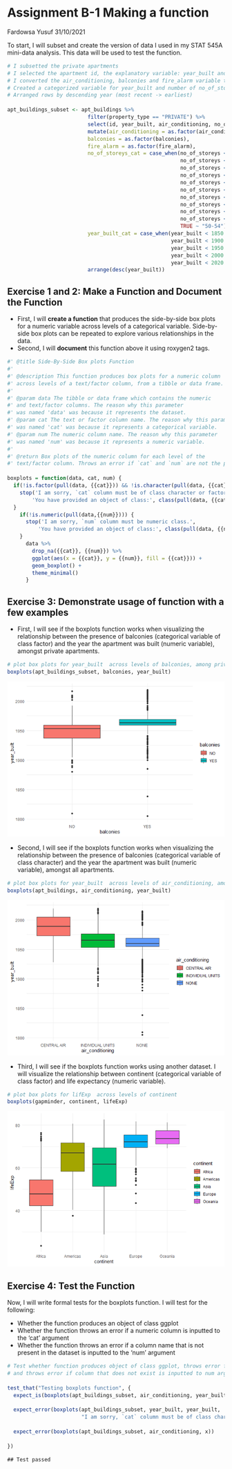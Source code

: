 Assignment B-1 Making a function
================
Fardowsa Yusuf
31/10/2021

To start, I will subset and create the version of data I used in my STAT
545A mini-data analysis. This data will be used to test the function.

``` r
# I subsetted the private apartments
# I selected the apartment id, the explanatory variable: year_built and the 4 outcome variables: air_conditioning, balconies, fire_alarm and no_of_storeys
# I converted the air_conditioning, balconies and fire_alarm variable to a factor 
# Created a categorized variable for year_built and number of no_of_storeys
# Arranged rows by descending year (most recent -> earliest)

apt_buildings_subset <- apt_buildings %>%
                          filter(property_type == "PRIVATE") %>%
                          select(id, year_built, air_conditioning, no_of_storeys, fire_alarm, balconies) %>%
                          mutate(air_conditioning = as.factor(air_conditioning),
                          balconies = as.factor(balconies),
                          fire_alarm = as.factor(fire_alarm),
                          no_of_storeys_cat = case_when(no_of_storeys < 5 ~ " 0-4",
                                                        no_of_storeys < 10 ~ " 5-9",
                                                        no_of_storeys < 15 ~ "10-14",
                                                        no_of_storeys < 20 ~ "15-19",
                                                        no_of_storeys < 25 ~ "20-24",
                                                        no_of_storeys < 30 ~ "25-29",
                                                        no_of_storeys < 35 ~ "30-34",
                                                        no_of_storeys < 40 ~ "35-39",
                                                        no_of_storeys < 45 ~ "40-44",
                                                        no_of_storeys < 50 ~ "45-49",
                                                        TRUE ~ "50-54"),
                          year_built_cat = case_when(year_built < 1850 ~ "1805-1849",
                                                     year_built < 1900 ~ "1850-1899",
                                                     year_built < 1950 ~ "1900-1949",
                                                     year_built < 2000 ~ "1950-1999",
                                                     year_built < 2020 ~ "2000-2019")) %>%
                          arrange(desc(year_built))
```

## Exercise 1 and 2: Make a Function and Document the Function

-   First, I will **create a function** that produces the side-by-side
    box plots for a numeric variable across levels of a categorical
    variable. Side-by-side box plots can be repeated to explore various
    relationships in the data.
-   Second, I will **document** this function above it using roxygen2
    tags.

``` r
#' @title Side-By-Side Box plots Function
#'
#' @description This function produces box plots for a numeric column 
#' across levels of a text/factor column, from a tibble or data frame.
#' 
#' @param data The tibble or data frame which contains the numeric 
#' and text/factor columns. The reason why this parameter 
#' was named 'data' was because it represents the dataset.
#' @param cat The text or factor column name. The reason why this parameter 
#' was named 'cat' was because it represents a categorical variable.
#' @param num The numeric column name. The reason why this parameter 
#' was named 'num' was because it represents a numeric variable.
#' 
#' @return Box plots of the numeric column for each level of the 
#' text/factor column. Throws an error if `cat` and `num` are not the proper class.

boxplots = function(data, cat, num) {
  if(!is.factor(pull(data, {{cat}})) && !is.character(pull(data, {{cat}}))) {
    stop('I am sorry, `cat` column must be of class character or factor.',
        'You have provided an object of class:', class(pull(data, {{cat}}))[1])
  }
    if(!is.numeric(pull(data,{{num}}))) {
      stop('I am sorry, `num` column must be numeric class.',
          'You have provided an object of class:', class(pull(data, {{num}}))[1])
    }
      data %>%
        drop_na({{cat}}, {{num}}) %>%
        ggplot(aes(x = {{cat}}, y = {{num}}, fill = {{cat}})) +
        geom_boxplot() +
        theme_minimal()
      }
```

## Exercise 3: Demonstrate usage of function with a few examples

-   First, I will see if the boxplots function works when visualizing
    the relationship between the presence of balconies (categorical
    variable of class factor) and the year the apartment was built
    (numeric variable), amongst private apartments.

``` r
# plot box plots for year_built  across levels of balconies, among private apartments
boxplots(apt_buildings_subset, balconies, year_built)
```

![](Assignment-1_files/figure-gfm/unnamed-chunk-3-1.png)<!-- -->

-   Second, I will see if the boxplots function works when visualizing
    the relationship between the presence of balconies (categorical
    variable of class character) and the year the apartment was built
    (numeric variable), amongst all apartments.

``` r
# plot box plots for year_built  across levels of air_conditioning, among all apartments
boxplots(apt_buildings, air_conditioning, year_built)
```

![](Assignment-1_files/figure-gfm/unnamed-chunk-4-1.png)<!-- -->

-   Third, I will see if the boxplots function works using another
    dataset. I will visualize the relationship between continent
    (categorical variable of class factor) and life expectancy (numeric
    variable).

``` r
# plot box plots for lifExp  across levels of continent
boxplots(gapminder, continent, lifeExp)
```

![](Assignment-1_files/figure-gfm/unnamed-chunk-5-1.png)<!-- -->

## Exercise 4: Test the Function

Now, I will write formal tests for the boxplots function. I will test
for the following:

-   Whether the function produces an object of class ggplot
-   Whether the function throws an error if a numeric column is inputted
    to the ‘cat’ argument
-   Whether the function throws an error if a column name that is not
    present in the dataset is inputted to the ‘num’ argument

``` r
# Test whether function produces object of class ggplot, throws error for numeric cat argument 
# and throws error if column that does not exist is inputted to num argument

test_that("Testing boxplots function", {
  expect_is(boxplots(apt_buildings_subset, air_conditioning, year_built), "ggplot")
  
  expect_error(boxplots(apt_buildings_subset, year_built, year_built, 
                        "I am sorry, `cat` column must be of class character or factor.You have provided an object of class:numeric"))
  
  expect_error(boxplots(apt_buildings_subset, air_conditioning, x))
  
})
```

    ## Test passed
